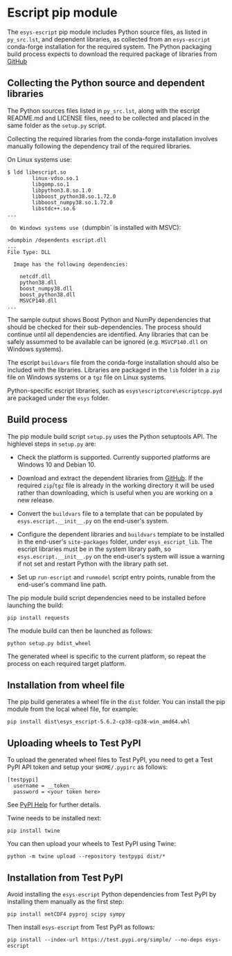 # Escript pip module

The `esys-escript` pip module includes Python source files, as listed in
`py_src.lst`, and dependent libraries, as collected from an `esys-escript`
conda-forge installation for the required system. The Python packaging build
process expects to download the required package of libraries from
[GitHub](https://github.com/esys-escript/esys-escript.github.io/releases)

## Collecting the Python source and dependent libraries

The Python sources files listed in `py_src.lst`, along with the escript
README.md and LICENSE files, need to be collected and placed in the same folder
as the `setup.py` script.

Collecting the required libraries from the conda-forge installation involves
manually following the dependency trail of the required libraries.

On Linux systems use:

```
$ ldd libescript.so
        linux-vdso.so.1
        libgomp.so.1
        libpython3.8.so.1.0
        libboost_python38.so.1.72.0
        libboost_numpy38.so.1.72.0
        libstdc++.so.6
...
```
`
On Windows systems use (`dumpbin` is installed with MSVC):

```
>dumpbin /dependents escript.dll
...
File Type: DLL

  Image has the following dependencies:

    netcdf.dll
    python38.dll
    boost_numpy38.dll
    boost_python38.dll
    MSVCP140.dll
...
```

The sample output shows Boost Python and NumPy dependencies that should be
checked for their sub-dependencies. The process should continue until all
dependencies are identified. Any libraries that can be safely assummed to be
available can be ignored (e.g. `MSVCP140.dll` on Windows systems).

The escript `buildvars` file from the conda-forge installation should also be
included with the libraries. Libraries are packaged in the `lib` folder in a
`zip` file on Windows systems or a `tgz` file on Linux systems.

Python-specific escript libraries, such as `esys\escriptcore\escriptcpp.pyd`
are packaged under the `esys` folder.

## Build process

The pip module build script `setup.py` uses the Python setuptools API. The
highlevel steps in `setup.py` are:

- Check the platform is supported. Currently supported platforms are Windows 10
and Debian 10.

- Download and extract the dependent libraries from
[GitHub](https://github.com/esys-escript/esys-escript.github.io/releases). If
the required `zip`/`tgz` file is already in the working directory it will be
used rather than downloading, which is useful when you are working on a new
release.

- Convert the `buildvars` file to a template that can be populated by
`esys.escript.__init__.py` on the end-user's system.

- Configure the dependent libraries and `buildvars` template to be installed in
the end-user's `site-packages` folder, under `esys_escript_lib`. The escript
libraries must be in the system library path, so `esys.escript.__init__.py` on
the end-user's system will issue a warning if not set and restart Python with
the library path set.

- Set up `run-escript` and `runmodel` script entry points, runable from the
end-user's command line path.

The pip module build script dependencies need to be installed before launching
the build:

```
pip install requests
```

The module build can then be launched as follows:

```
python setup.py bdist_wheel
```

The generated wheel is specific to the current platform, so repeat the process
on each required target platform.

## Installation from wheel file

The pip build generates a wheel file in the `dist` folder. You can install the
pip module from the local wheel file, for example:

```
pip install dist\esys_escript-5.6.2-cp38-cp38-win_amd64.whl
```

## Uploading wheels to Test PyPI

To upload the generated wheel files to Test PyPI, you need to get a Test PyPI
API token and setup your `$HOME/.pypirc` as follows:

```
[testpypi]
  username = __token__
  password = <your token here>
```

See [PyPI Help](https://pypi.org/help) for further details.

Twine needs to be installed next:

```
pip install twine
```

You can then upload your wheels to Test PyPI using Twine:

```
python -m twine upload --repository testpypi dist/*
```

## Installation from Test PyPI

Avoid installing the `esys-escript` Python dependencies from Test PyPI by
installing them manually as the first step:

```
pip install netCDF4 pyproj scipy sympy
```

Then install `esys-escript` from Test PyPI as follows:

```
pip install --index-url https://test.pypi.org/simple/ --no-deps esys-escript
```
